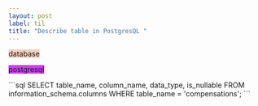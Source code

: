 ```yaml
---
layout: post
label: til
title: "Describe table in PostgresQL "
---
```


<p>
  
  <span class="issue-label" style="background-color: #f9d0c4">database</span>
  
  <span class="issue-label" style="background-color: #cc3eef">postgresql</span>
  
</p>
```sql
SELECT 
   table_name, 
   column_name, 
   data_type,
   is_nullable
FROM 
   information_schema.columns
WHERE 
   table_name = 'compensations';
```

